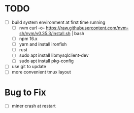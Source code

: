 # TODO
- [ ] build system environment at first time running
    - [ ] nvm curl -o- https://raw.githubusercontent.com/nvm-sh/nvm/v0.35.3/install.sh | bash
    - [ ] npm 16.x
    - [ ] yarn and install ironfish
    - [ ] rust
    - [ ] sudo apt install libmysqlclient-dev
    - [ ] sudo apt install pkg-config
- [ ] use git to update
- [ ] more convenient tmux layout

# Bug to Fix
- [ ] miner crash at restart